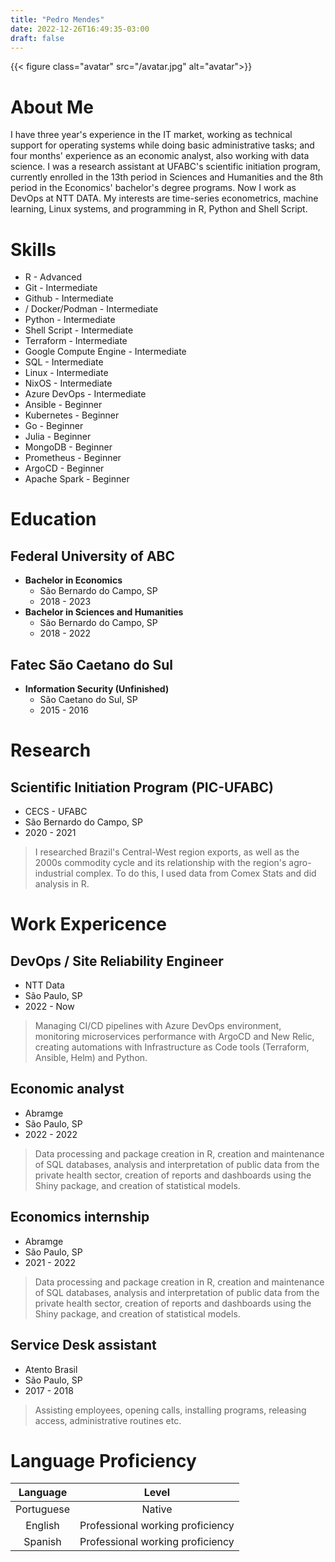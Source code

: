 ```yaml
---
title: "Pedro Mendes"
date: 2022-12-26T16:49:35-03:00
draft: false
---
```


{{< figure class="avatar" src="/avatar.jpg" alt="avatar">}}

<link rel="stylesheet" href="https://cdn.jsdelivr.net/gh/devicons/devicon@v2.15.1/devicon.min.css">

<!-- # Pedro Mendes -->

<!-- <i class="fas fa-envelope"></i> pedrohrmendes@proton.me   -->
<!-- <i class="fab fa-github"></i> https://github.com/phrmendes/   -->
<!-- <i class="fab fa-linkedin"></i> [Pedro Mendes](https://www.linkedin.com/in/pedro-mendes-b9983b13a/) -->

# <i class="fas fa-user"></i> About Me 

I have three year's experience in the IT market, working as technical support for operating systems while doing basic administrative tasks; and four months' experience as an economic analyst, also working with data science. I was a research assistant at UFABC's scientific initiation program, currently enrolled in the 13th period in Sciences and Humanities and the 8th period in the Economics' bachelor's degree programs. Now I work as DevOps at NTT DATA. My interests are time-series econometrics, machine learning, Linux systems, and programming in R, Python and Shell Script.

# <i class="fas fa-hammer"></i> Skills

- <i class="fab fa-r-project"></i> R - Advanced
- <i class="fab fa-git"></i> Git - Intermediate
- <i class="fab fa-github"></i> Github - Intermediate
- <i class="fab fa-docker"></i>/<i class="devicon-podman-plain"></i> Docker/Podman - Intermediate
- <i class="fab fa-python"></i> Python - Intermediate
- <i class="devicon-bash-plain"></i> Shell Script - Intermediate
- <i class="devicon-terraform-plain"></i> Terraform - Intermediate 
- <i class="devicon-googlecloud-plain"></i> Google Compute Engine - Intermediate
- <i class="fas fa-database"></i> SQL - Intermediate
- <i class="fab fa-linux"></i> Linux - Intermediate
- <i class="devicon-nixos-plain"></i> NixOS - Intermediate
- <i class="devicon-azure-plain"></i> Azure DevOps - Intermediate
- <i class="devicon-ansible-plain"></i> Ansible - Beginner
- <i class="devicon-kubernetes-plain"></i> Kubernetes - Beginner
- <i class="devicon-go-original-wordmark"></i> Go - Beginner
- <i class="devicon-julia-plain"></i> Julia - Beginner
- <i class="devicon-mongodb-plain"></i> MongoDB - Beginner
- <i class="devicon-prometheus-original"></i> Prometheus - Beginner
- <i class="devicon-argocd-plain"></i> ArgoCD - Beginner
- <i class="devicon-apache-plain"></i> Apache Spark - Beginner

# <i class="fas fa-graduation-cap"></i> Education 

## Federal University of ABC

- **Bachelor in Economics**
  - São Bernardo do Campo, SP
  - 2018 - 2023
- **Bachelor in Sciences and Humanities**
  - São Bernardo do Campo, SP
  - 2018 - 2022

## Fatec São Caetano do Sul
- **Information Security (Unfinished)**
  - São Caetano do Sul, SP
  - 2015 - 2016

# <i class="fas fa-book"></i> Research 

## Scientific Initiation Program (PIC-UFABC)

- CECS - UFABC
- São Bernardo do Campo, SP
- 2020 - 2021

> I researched Brazil's Central-West region exports, as well as the 2000s commodity cycle and its relationship with the region's agro-industrial complex. To do this, I used data from Comex Stats and did analysis in R.

# <i class="fas fa-briefcase"></i> Work Expericence

## DevOps / Site Reliability Engineer

- NTT Data
- São Paulo, SP
- 2022 - Now

> Managing CI/CD pipelines with Azure DevOps environment, monitoring microservices performance with ArgoCD and New Relic, creating automations with Infrastructure as Code tools (Terraform, Ansible, Helm) and Python.

## Economic analyst

- Abramge
- São Paulo, SP
- 2022 - 2022

> Data processing and package creation in R, creation and maintenance of SQL databases, analysis and interpretation of public data from the private health sector, creation of reports and dashboards using the Shiny package, and creation of statistical models.

## Economics internship

- Abramge
- São Paulo, SP
- 2021 - 2022

> Data processing and package creation in R, creation and maintenance of SQL databases, analysis and interpretation of public data from the private health sector, creation of reports and dashboards using the Shiny package, and creation of statistical models.

## Service Desk assistant

- Atento Brasil
- São Paulo, SP
- 2017 - 2018

> Assisting employees, opening calls, installing programs, releasing access, administrative routines etc.

# <i class="fas fa-language"></i> Language Proficiency

| Language   | Level                            |
| :--------: | :------------------------------: |
| Portuguese | Native                           |
| English    | Professional working proficiency |
| Spanish    | Professional working proficiency |
